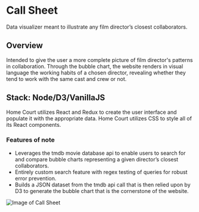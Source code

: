 # Call Sheet

Data visualizer meant to illustrate any film director’s closest collaborators.

## Overview

Intended to give the user a more complete picture of film director's patterns in collaboration. Through the bubble chart, the website renders in visual language the working habits of a chosen director, revealing whether they tend to work with the same cast and crew or not. 

## Stack: Node/D3/VanillaJS

Home Court utilizes React and Redux to create the user interface and populate it with the appropriate data. Home Court utilizes CSS to style all of its React components. 

### Features of note
* Leverages the tmdb movie database api to enable users to search for and compare bubble charts representing a given director’s closest collaborators.
* Entirely custom search feature with regex testing of queries for robust error prevention.
* Builds a JSON dataset from the tmdb api call that is then relied upon by D3 to generate the bubble chart that is the cornerstone of the website.

![Image of Call Sheet](https://call-sheet.s3.amazonaws.com/Call-Sheet-SS.png)

